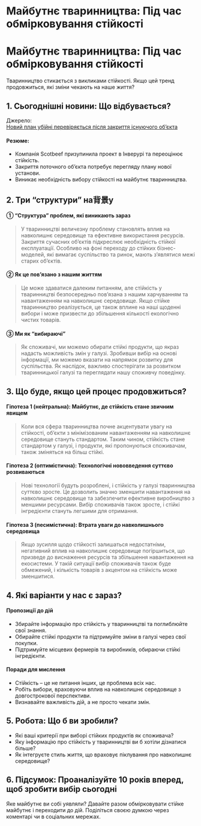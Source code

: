 # Майбутнє тваринництва: Під час обмірковування стійкості

<h1>Майбутнє тваринництва: Під час обмірковування стійкості</h1>
<p>Тваринництво стикається з викликами стійкості. Якщо цей тренд продовжиться, які зміни чекають на наше життя?</p>
<h2>1. Сьогоднішні новини: Що відбувається?</h2>
<p>Джерело:<br />
<a href="https://www.bbc.com/news/articles/cglew36465ro">Новий план убійні перевіряється після закриття існуючого об&#8217;єкта</a></p>
<h4>Резюме:</h4>
<ul>
<li>Компанія Scotbeef призупинила проект в Інверурі та переоцінює стійкість.</li>
<li>Закриття поточного об&#8217;єкта потребує перегляду плану нової установи.</li>
<li>Виникає необхідність вибору стійкості на майбутнє тваринництва.</li>
</ul>
<h2>2. Три “структури” на背景у</h2>
<h4>① “Структура” проблем, які виникають зараз</h4>
<blockquote>
<p>У тваринництві величезну проблему становлять вплив на навколишнє середовище та ефективне використання ресурсів. Закриття сучасних об&#8217;єктів підкреслює необхідність стійкої експлуатації. Особливо на фоні переходу до стійких бізнес-моделей, які вимагає суспільство та ринок, мають з&#8217;являтися межі старих об&#8217;єктів.</p>
</blockquote>
<h4>② Як це пов&#8217;язано з нашим життям</h4>
<blockquote>
<p>Це може здаватися далеким питанням, але стійкість у тваринництві безпосередньо пов&#8217;язана з нашим харчуванням та навантаженням на навколишнє середовище. Якщо стійке тваринництво реалізується, це також вплине на наші щоденні вибори і може призвести до збільшення кількості екологічно чистих товарів.</p>
</blockquote>
<h4>③ Ми як “вибираючі”</h4>
<blockquote>
<p>Як споживачі, ми можемо обирати стійкі продукти, що якраз надасть можливість змін у галузі. Зробивши вибір на основі інформації, ми можемо вказати на напрямок розвитку для суспільства. Як наслідок, важливо спостерігати за розвитком тваринницької галузі та переглядати нашу споживчу поведінку.</p>
</blockquote>
<h2>3. Що буде, якщо цей процес продовжиться?</h2>
<h4>Гіпотеза 1 (нейтральна): Майбутнє, де стійкість стане звичним явищем</h4>
<blockquote>
<p>Коли вся сфера тваринництва почне акцентувати увагу на стійкості, об&#8217;єкти з мінімізованим навантаженням на навколишнє середовище стануть стандартом. Таким чином, стійкість стане стандартом у галузі, і продукти, які пропонуються споживачам, також зміняться на більш стійкі.</p>
</blockquote>
<h4>Гіпотеза 2 (оптимістична): Технологічні нововведення суттєво розвиваються</h4>
<blockquote>
<p>Нові технології будуть розроблені, і стійкість у галузі тваринництва суттєво зросте. Це дозволить значно зменшити навантаження на навколишнє середовище та забезпечити ефективне виробництво з меншими ресурсами. Вибір споживачів також зросте, і стійкі інгредієнти стануть легшими для отримання.</p>
</blockquote>
<h4>Гіпотеза 3 (песимістична): Втрата уваги до навколишнього середовища</h4>
<blockquote>
<p>Якщо зусилля щодо стійкості залишаться недостатніми, негативний вплив на навколишнє середовище погіршиться, що призведе до виснаження ресурсів та збільшення навантаження на екосистеми. У такій ситуації вибір споживачів також буде обмежений, і кількість товарів з акцентом на стійкість може зменшитися.</p>
</blockquote>
<h2>4. Які варіанти у нас є зараз?</h2>
<h4>Пропозиції до дій</h4>
<ul>
<li>Збирайте інформацію про стійкість у тваринництві та поглиблюйте свої знання.</li>
<li>Обирайте стійкі продукти та підтримуйте зміни в галузі через свої покупки.</li>
<li>Підтримуйте місцевих фермерів та виробників, обираючи стійкі інгредієнти.</li>
</ul>
<h4>Поради для мислення</h4>
<ul>
<li>Стійкість &#8211; це не питання інших, це проблема всіх нас.</li>
<li>Робіть вибори, враховуючи вплив на навколишнє середовище з довгострокової перспективи.</li>
<li>Визнавайте важливість дій, а не просто чекати змін.</li>
</ul>
<h2>5. Робота: Що б ви зробили?</h2>
<ul>
<li>Які ваші критерії при виборі стійких продуктів як споживача?</li>
<li>Яку інформацію про стійкість у тваринництві ви б хотіли дізнатися більше?</li>
<li>Як інтегруєте стиль життя, що враховує піклування про навколишнє середовище?</li>
</ul>
<h2>6. Підсумок: Проаналізуйте 10 років вперед, щоб зробити вибір сьогодні</h2>
<p>Яке майбутнє ви собі уявляли? Давайте разом обмірковувати стійке майбутнє і переходити до дій. Поділіться своєю думкою через коментарі чи в соціальних мережах.</p>

